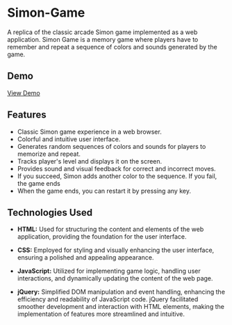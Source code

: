# Simon-Game

A replica of the classic arcade Simon game implemented as a web application. Simon Game is a memory game where players have to remember and repeat a sequence of colors and sounds generated by the game.

## Demo

[View Demo](https://sagnikbose-11-01.github.io/Simon-Game/)

## Features

- Classic Simon game experience in a web browser.
- Colorful and intuitive user interface.
- Generates random sequences of colors and sounds for players to memorize and repeat.
- Tracks player's level and displays it on the screen.
- Provides sound and visual feedback for correct and incorrect moves.
- If you succeed, Simon adds another color to the sequence. If you fail, the game ends
- When the game ends, you can restart it by pressing any key.


## Technologies Used

- **HTML:** Used for structuring the content and elements of the web application, providing the foundation for the user interface.
  
- **CSS:** Employed for styling and visually enhancing the user interface, ensuring a polished and appealing appearance.
  
- **JavaScript:** Utilized for implementing game logic, handling user interactions, and dynamically updating the content of the web page.
  
- **jQuery:** Simplified DOM manipulation and event handling, enhancing the efficiency and readability of JavaScript code. jQuery facilitated smoother development and interaction with HTML elements, making the implementation of features more streamlined and intuitive.


